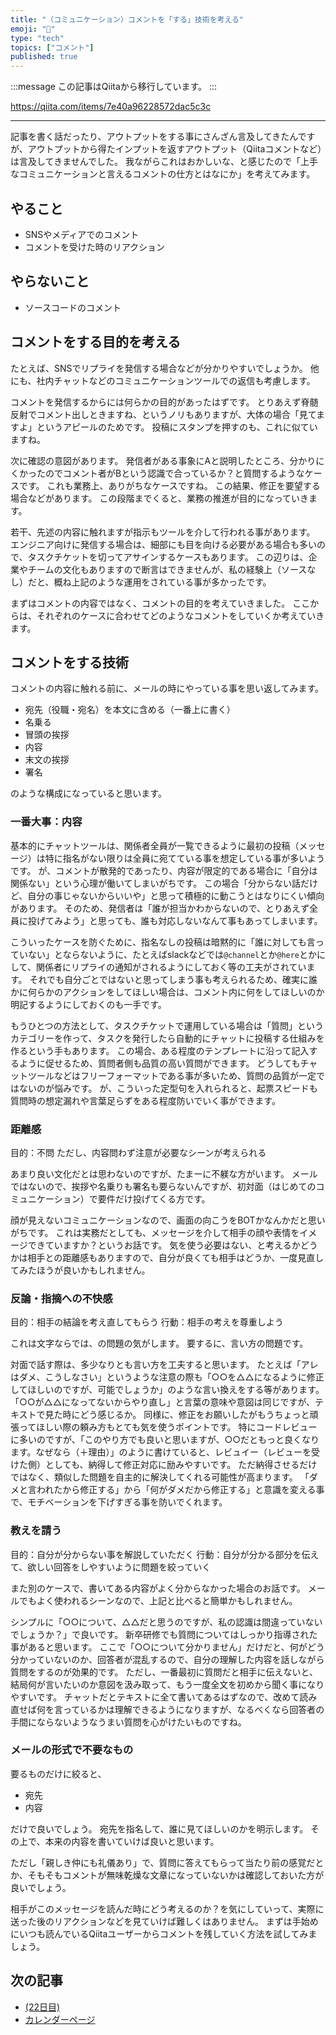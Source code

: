 ```yaml
---
title: "（コミュニケーション）コメントを「する」技術を考える"
emoji: "📝"
type: "tech"
topics: ["コメント"]
published: true
---
```


:::message
この記事はQiitaから移行しています。
:::

https://qiita.com/items/7e40a96228572dac5c3c

---

記事を書く話だったり、アウトプットをする事にさんざん言及してきたんですが、アウトプットから得たインプットを返すアウトプット（Qiitaコメントなど）は言及してきませんでした。
我ながらこれはおかしいな、と感じたので「上手なコミュニケーションと言えるコメントの仕方とはなにか」を考えてみます。

## やること
- SNSやメディアでのコメント
- コメントを受けた時のリアクション

## やらないこと
- ソースコードのコメント

## コメントをする目的を考える
たとえば、SNSでリプライを発信する場合などが分かりやすいでしょうか。
他にも、社内チャットなどのコミュニケーションツールでの返信も考慮します。

コメントを発信するからには何らかの目的があったはずです。
とりあえず脊髄反射でコメント出しときますね、というノリもありますが、大体の場合「見てますよ」というアピールのためです。
投稿にスタンプを押すのも、これに似ていますね。

次に確認の意図があります。
発信者がある事象にAと説明したところ、分かりにくかったのでコメント者がBという認識で合っているか？と質問するようなケースです。
これも業務上、ありがちなケースですね。
この結果、修正を要望する場合などがあります。
この段階までくると、業務の推進が目的になっていきます。

若干、先述の内容に触れますが指示もツールを介して行われる事があります。
エンジニア向けに発信する場合は、細部にも目を向ける必要がある場合も多いので、タスクチケットを切ってアサインするケースもあります。
この辺りは、企業やチームの文化もありますので断言はできませんが、私の経験上（ソースなし）だと、概ね上記のような運用をされている事が多かったです。

まずはコメントの内容ではなく、コメントの目的を考えていきました。
ここからは、それぞれのケースに合わせてどのようなコメントをしていくか考えていきます。

## コメントをする技術
コメントの内容に触れる前に、メールの時にやっている事を思い返してみます。

- 宛先（役職・宛名）を本文に含める（一番上に書く）
- 名乗る
- 冒頭の挨拶
- 内容
- 末文の挨拶
- 署名

のような構成になっていると思います。

### 一番大事：内容
基本的にチャットツールは、関係者全員が一覧できるように最初の投稿（メッセージ）は特に指名がない限りは全員に宛てている事を想定している事が多いようです。
が、コメントが散発的であったり、内容が限定的である場合に「自分は関係ない」という心理が働いてしまいがちです。
この場合「分からない話だけど、自分の事じゃないからいいや」と思って積極的に動こうとはなりにくい傾向があります。
そのため、発信者は「誰が担当かわからないので、とりあえず全員に投げてみよう」と思っても、誰も対応しないなんて事もあってしまいます。

こういったケースを防ぐために、指名なしの投稿は暗黙的に「誰に対しても言っていない」とならないように、たとえばslackなどでは`@channel`とか`@here`とかにして、関係者にリプライの通知がされるようにしておく等の工夫がされています。
それでも自分ごとではないと思ってしまう事も考えられるため、確実に誰かに何らかのアクションをしてほしい場合は、コメント内に何をしてほしいのか明記するようにしておくのも一手です。

もうひとつの方法として、タスクチケットで運用している場合は「質問」というカテゴリーを作って、タスクを発行したら自動的にチャットに投稿する仕組みを作るという手もあります。
この場合、ある程度のテンプレートに沿って記入するように促せるため、質問者側も品質の高い質問ができます。
どうしてもチャットツールなどはフリーフォーマットである事が多いため、質問の品質が一定ではないのが悩みです。
が、こういった定型句を入れられると、起票スピードも質問時の想定漏れや言葉足らずをある程度防いでいく事ができます。

### 距離感
目的：不問
ただし、内容問わず注意が必要なシーンが考えられる

あまり良い文化だとは思わないのですが、たまーに不躾な方がいます。
メールではないので、挨拶や名乗りも署名も要らないんですが、初対面（はじめてのコミュニケーション）で要件だけ投げてくる方です。

顔が見えないコミュニケーションなので、画面の向こうをBOTかなんかだと思いがちです。
これは実務だとしても、メッセージを介して相手の顔や表情をイメージできていますか？というお話です。
気を使う必要はない、と考えるかどうかは相手との距離感もありますので、自分が良くても相手はどうか、一度見直してみたほうが良いかもしれません。

### 反論・指摘への不快感
目的：相手の結論を考え直してもらう
行動：相手の考えを尊重しよう

これは文字ならでは、の問題の気がします。
要するに、言い方の問題です。

対面で話す際は、多少なりとも言い方を工夫すると思います。
たとえば「アレはダメ、こうしなさい」というような注意の際も「○○を△△になるように修正してほしいのですが、可能でしょうか」のような言い換えをする等があります。
「○○が△△になってないからやり直し」と言葉の意味や意図は同じですが、テキストで見た時にどう感じるか。
同様に、修正をお願いしたがもうちょっと頑張ってほしい際の頼み方もとても気を使うポイントです。
特にコードレビューに多いのですが、「このやり方でも良いと思いますが、○○だともっと良くなります。なぜなら（＋理由）」のように書けていると、レビュイー（レビューを受けた側）としても、納得して修正対応に励みやすいです。
ただ納得させるだけではなく、類似した問題を自主的に解決してくれる可能性が高まります。
「ダメと言われたから修正する」から「何がダメだから修正する」と意識を変える事で、モチベーションを下げすぎる事を防いでくれます。

### 教えを請う
目的：自分が分からない事を解説していただく
行動：自分が分かる部分を伝えて、欲しい回答をしやすいように問題を絞っていく

また別のケースで、書いてある内容がよく分からなかった場合のお話です。
メールでもよく使われるシーンなので、上記と比べると簡単かもしれません。

シンプルに「○○について、△△だと思うのですが、私の認識は間違っていないでしょうか？」で良いです。
新卒研修でも質問についてはしっかり指導された事があると思います。
ここで「○○について分かりません」だけだと、何がどう分かっていないのか、回答者が混乱するので、自分の理解した内容を話しながら質問をするのが効果的です。
ただし、一番最初に質問だと相手に伝えないと、結局何が言いたいのか意図を汲み取って、もう一度全文を初めから聞く事になりやすいです。
チャットだとテキストに全て書いてあるはずなので、改めて読み直せば何を言っているかは理解できるようになりますが、なるべくなら回答者の手間にならないようなうまい質問を心がけたいものですね。

### メールの形式で不要なもの
要るものだけに絞ると、

- 宛先
- 内容

だけで良いでしょう。
宛先を指名して、誰に見てほしいのかを明示します。
その上で、本来の内容を書いていけば良いと思います。

ただし「親しき仲にも礼儀あり」で、質問に答えてもらって当たり前の感覚だとか、そもそもコメントが無味乾燥な文章になっていないかは確認しておいた方が良いでしょう。

相手がこのメッセージを読んだ時にどう考えるのか？を気にしていって、実際に送った後のリアクションなどを見ていけば難しくはありません。
まずは手始めにいつも読んでいるQiitaユーザーからコメントを残していく方法を試してみましょう。

## 次の記事
- [(22日目) ](https://qiita.com/nomurasan/items/)
- [カレンダーページ](https://qiita.com/advent-calendar/2022/oreno_nomurasan2022)

